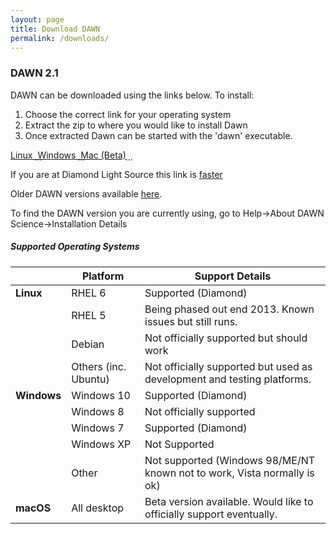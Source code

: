 ```yaml
---
layout: page
title: Download DAWN
permalink: /downloads/
---
```

### DAWN 2.1
DAWN can be downloaded using the links below. To install:

1. Choose the correct link for your operating system
2. Extract the zip to where you would like to install Dawn
3. Once extracted Dawn can be started with the 'dawn' executable.

<div class="row center">
        <a href="http://opengda.org/DawnDiamond/2.1/downloads/builds-release/DawnDiamond-2.1.0.v20160608-1214-linux64.zip" class="btn-large waves-effect">
        	Linux <i class="material-icons right">&#xE2C4;</i>
        </a>
        <a href="http://opengda.org/DawnDiamond/2.1/downloads/builds-release/DawnDiamond-2.1.0.v20160608-1214-windows64.zip" class="btn-large waves-effect">
        	Windows <i class="material-icons right">&#xE2C4;</i>
        </a>
        <a href="http://opengda.org/DawnDiamond/2.1/downloads/builds-release/DawnDiamond-2.1.0.v20160608-1214-mac64.zip" class="btn-large waves-effect">
        	Mac (Beta)<i class="material-icons right">&#xE2C4;</i>
        </a>
</div>

If you are at Diamond Light Source this link is [faster](http://dawn.diamond.ac.uk/DawnDiamond/2.1/downloads/builds-release/)

Older DAWN versions available [here](http://opengda.org/DawnDiamond/).

To find the DAWN version you are currently using, go to Help->About DAWN Science->Installation Details

##### Supported Operating Systems

|               | Platform             | Support Details                                                          |
|---------------|----------------------|--------------------------------------------------------------------------|
| **Linux**     | RHEL 6               | Supported (Diamond)                                                      |
|               | RHEL 5               | Being phased out end 2013. Known issues but still runs.                  |
|               | Debian               | Not officially supported but should work                                 |
|               | Others (inc. Ubuntu) | Not officially supported but used as development and testing platforms.  |
| **Windows**   | Windows 10           | Supported (Diamond)                                                      |
|               | Windows 8            | Not officially supported                                                 |
|               | Windows 7            | Supported (Diamond)                                                      |
|               | Windows XP           | Not Supported                                                            |
|               | Other                | Not supported (Windows 98/ME/NT known not to work, Vista normally is ok) |
| **macOS**     | All desktop          | Beta version available. Would like to officially support eventually.     |


